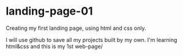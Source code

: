 # landing-page-01
Creating my first landing page, using html and css only.

I will use github to save all my projects built by my own.
I'm learning html&css and this is my 1st web-page/
